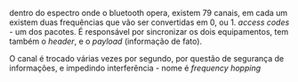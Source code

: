 dentro do espectro onde o bluetooth opera, existem 79 canais, em cada um existem duas frequências que vão ser convertidas em 0, ou 1. 
 *access codes*  - um dos pacotes. É responsável por sincronizar os dois equipamentos, tem também o *header*, e o *payload* (informação de fato).

O canal é trocado várias vezes por segundo, por questão de segurança de informações, e impedindo interferência - nome é *frequency hopping*
